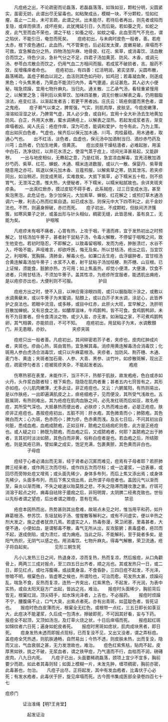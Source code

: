 <!-- { "loadSidebar": true } -->
　　凡痘疮之出，不论疏密而论磊落，若磊磊落落，如珠如豆，颗粒分明，尖圆紧实，虽密无妨，此谓出尽无留毒也。如粘聚成丛，模糊一块，不分颗粒，恰如红瘤，虽止一二处，未可言疏，此谓之伏。出未能尽，若待后者再出，则先者或陷而复隐，或痒而俱溃，成坏疮矣，此犹掩延引日，久而后毙。若如蚕之壳，如蛇之皮，此气至而血不荣也，谓之干枯；如蚤之咬，如蚊之嘬，此血至而气不充也，谓之陷伏，不能引日，奄忽而死矣。　　痘疮初出，与未病时皮色一般者，善。若疮太赤，根下皮色通红，此血热，气不管束也，后必起发太骤，皮嫩易破，痒塌而不可救，宜急解血分之热，四物汤加升麻、地骨皮、红花、紫草，或消毒饮、活血散合而饮之，待色少淡，急补气分之不足，四君子汤加黄芪、防风、木香，或调元汤、参苓白朮散合而饮之，仍用气血二方相间而服。若成浆不破损者，吉。服药不效，反增瘙痒者命也。　　痘疮初出，有四善：红活明润，紧实坚厚，尖圆布散，磊落稀疏。盖痘子赖血以润之，血活则其色如丹砂，如鸡冠；若毒凝血聚，则遂成黑色；今头焦黑者，乃荣血不能流行内外，毒气壅遏，此证甚危。其人必大小便秘，喘急烦躁，宜用七物升麻丸、当归丸、通关散、三乙承气汤，看轻重紧慢用之，以解里之急；得利后以紫草饮、加味四圣散，调无价散以解表之毒，仍用胭脂涂法，疮变红活，以渐起发者吉；若更干黑者凶。庄氏云：斑疮倒靥而黑色者，谓之鬼疮。　　痘子赖气以束之，脾胃强，气实，则肌肉厚，皮肤坚。今痘皮嫩薄，溶溶如淫湿之状，乃脾胃气虚，其人必少食，或自利，宜用十全大补汤去生地黄加防风、白芷，外用天水散，蜜水调拂疮上，以解表之湿热。若起发成浆者吉，渐变痒塌者凶。闻人氏云：疮痘作痒，深为可虑，能调和爱护，勿令有此，乃为上策。　　痘出如灰白色者，气虚也，候齐后以保元加木通、川芎、肉桂最稳。用木通者，取通心气也。　　出不红活，淡色者，血虚也，保元汤中加酒制当归、酒炒赤芍药及川芎；血热者，仍加生地黄，倍黄芪。　　痘出皮肤干燥枯濇者，必难起胀，用溪中白石，洗净烧红，以井花水渍之，使湿气蒸于痘上，顷间光泽甚易起，又能辟秽。　　一出与地皮相似，无臖起之意，乃是红斑，急宜凉血解毒，宜羌活散加酒炒芍药、紫草、红花、蝉蜕、木通、糯米连进数服，或以六一散、保婴丹、紫草膏随意用之亦可。斑退以保元加木香、豆蔻煎服，以解紫草之寒，防其泄泻。若夹疹同出，如治稍迟，则变成黑斑，实难救矣。大抵下紫草，必下糯米五十粒，则不损胃气，无泄泻之患。惟大热，大便秘者，不下糯米，以糯米粘腻故也。余详夹斑夹疹条。　　一出真红焮赤，摸过皮软不碍手者，此系贼痘，过三日变成水泡，甚至紫泡黑泡，此危证也，急少加保元，大加紫草、蝉蜕、红花解之；或煎灯草木通汤调六一散，利去心热而红紫自退。如已成水泡，则保元中大下四苓利之，此千金妙法也。不然，则遍身擦破，赤烂而死。　　痘子初出，不成颗粒，但肤间济济簇簇，如寒风粟子之状，或虽出形与针头相似，稠密无缝，此皆恶候，虽有良工，无能为矣。
　　　　　护咽喉

　　凡疮疹未有咽不痛者，心胃有热，上攻于咽，干濇而疼，宜于发热初出之时预解之，甘桔汤加牛蒡子，甚者射干鼠粘子汤，令毒火解散，不停留于咽喉之间，致生他变也。若初时隐忍，不即解之，以致毒留咽喉，发而为疮，肿胀溃烂，水谷不入，呼吸不能，声哑难言，却欲呼医，悔无及矣。所以甘桔汤，疮出之后，当宜饮之，利咽喉，宽胸膈，清肺金，解毒火也。如兼口舌生疮，齿浮龈肿者，宜甘桔汤合黄连解毒汤加牛蒡子；水浆不入者，射干鼠粘子汤加桔梗、荆芥穗、山豆根。已上证候，须能食，脏腑亦热，方可用；如上焦虽热，却觉小便清，大便溏，饮食不进者，只用甘桔汤，不须加牛蒡子。盖其性凉，为疮疹所宜服者，能透肌出痈疮，是以疮疹亦出也，大便利则不可服。
　　　　　护目

　　痘疮方出之时，使不入目，以神应膏涂眼四周，或只以胭脂取汁涂之，或敷以水调黄蘗末，或以牛蒡子为末蜜调，贴顖上，或以白芥子末水调，涂足心，此皆养护之良法也。若眼中流泪，或多眵，或目中红赤，此肝火大旺，宜早解之，洗肝明目散加蝉蜕。又有忌食之法，如醲厚滋味，牛鸡鹅鸭，皆不可食。食鸡鹅鸭卵，未有不为目害者。但令食清淡之物，或少入盐，亦无害。如湫隘之家，不可煮鸡鹅鸭卵，其气相袭，亦能损目，不可不知。　　痘疮初出，用鼠粘子为末，水调敷顖门，并无患眼，亦妙。
　　　　　夹疹夹斑

　　痘疮只出一般者善。凡痘初出，其间碎密若芥子者，夹疹也，皮肉红肿成片者，夹斑也。疹由心热，斑由胃热，宜急解其毒。消疹用黄连解毒汤合消毒饮；化斑用人参白虎汤合消毒饮，或只以升麻葛根汤。夹疹者，加防风、荆芥穗、木通、麦门冬、黄连；夹斑者加石膏、人参、大青、黑参、淡竹叶。如疹散斑解，现出正痘，疏密停匀者吉；痘被斑疹夹杂，不能起发者凶。
　　　　　疱疮

　　伤寒热邪在表里，未能作汗，当汗不汗，热郁于肌肤，故发疱疮，色白或赤如火丹，头作浆白脓者轻；根下紫色，隐隐在肌肉者重；甚者五内七窍皆有之，其形亦如痘。小儿肌肉嫩薄，尤多此证，非正疮痘也。又云：六腑属阳，有热则易出，是以作肤疮，一出即遍满肌皮之上，痱疮细疱子，见而便没，其所受气浅故也。五脏属阴，有热则难出，其为疮痘在肌肉血脉之间，必先发红斑而后如豆，故名疮痘，其所受气深也。大抵暴热而便出者，必肤疹；久热而难出者，必是正疮痘。肤疹非正疮痘也。愚按痘疮初出，五脏不同：肝水疱，其色微青而小；肺脓疱，其色微白而大；心为斑，色赤而小；脾为疹，色赤黄而浅。及五七日后，不问其初出自何脏，悉成血疱，血疱成脓疱，正如豆样，脓疱之后结痂疕则愈，此方是正疮痘也。或人疑之曰：肺既为脓疱，而血疱之后，又成脓疱者，何耶？盖脓疱之出于肺者，言其初时淡淡如脓，其色白而非黄，俗称白痘者是也。若血疱之后，所结脓疱，则是其疮已熟，譬如果之成实，饱足充满，包裹黄脓，其色黄而非白也。
　　　　　子母痘

　　痘经于心者必涌出而无渐，经于肾者必沉匿而难见，痘焉有子母者耶？若肝肺脾三经来者，或作两三次而尽标，或作四五次而尽标；或一边灌浆，一边表暴，或回尽而旁隙处痘又增焉；或头面先稀少，身体多布列，而后上焦又添出焉；或身体先稀少，头面多布列，而后下焦又倍出焉，此所谓子母痘者也。盖因元气以渐而至，枭炎以渐而微，不失之峻速以贻莫胜之悲，不失之隐滞而踵攻激之害。疔斑可消溶于起点之时，痈毒自祛除于靥痂之后，非阳明胃，太阴脾二经弗克致也。世俗以先标者谓之望痘，后出者谓之赠痘，意有在焉。
　　　　　禁忌

　　疮痘本因热而出，热势甚则其出愈难，故斑点未见之时，惟当用平和药，如升麻葛根汤、参苏饮、东垣鼠粘子汤、惺惺散等解利之。或有不问虚实，便以辛热之剂大发之，施之虚者犹庶几焉。若盛实之人，热毒弥漫，荣卫闭塞，里毒甚者，大便不通，小便如血，是谓郁毒不散，毒气无所从出，反攻脏腑；表毒盛者，疮凹而不起，遂成倒陷，或为溃烂，或为痈疮。当此之际，不能解利，至于毙者多矣。是阳气热炽，无阴气以感之也。用消毒饮、七物升麻丸，得毒气解散，荣卫流通，疮子将自起矣。
　　　　　见形三朝生死

　　凡小儿发热三日之间，热退身凉，凉而复热，热而复凉，然后报痘，从口角颧骨上，两两三三成对报点，至三四五日出齐者，顺之兆也。其或发热只一日，或二日，即见红点，或吐泻腹痛，或战栗身温，不食昏卧，三四日痘不起发，不光泽，惨暗不明，根窠色白，皆虚寒之候也，所谓险也，可治而愈。苟发热太甚，烦躁闷乱，喘急不食，反热而复凉，连热一齐突出，红紫黑色，不起发，不光润，为表中实热，或自太阳天庭方广出起，皆凶之兆，难治。　　报痘时头面稀少，胸前背后皆无，根窠红润，顶尖碍手，如水珠光泽者，上吉也，不必服药。　　报痘时烦躁不宁，腰腹痛不止，口气大臭，出紫点者死。亦有出青斑，如蓝靛色者，皆死证也。　　报痘时色白皮薄而光，根窠全无红色，或根带一点红，三五日即长如菉豆大，此痘决不能灌浆，久后成一包清水，擦破即死，不可因其好看，妄与下药。　　报痘全不起顶，又顶如汤泡，及灯草火烧之状，十日后痒塌而死。　　报痘起红斑如锦纹者六日死；遍身如蛇皮者死。　　报痘时黑斑如痣状，肌肉成块黑者，即日死。　　痘身发热未透而即报点现标，已而复没不见，又出又没者，谓之弄标痘。盖痘疮全凭热透，则肌肤通畅，自然易出；今热不透，则皮肤未热，出而复没，隐而又出，气血衰弱之甚，无力发泄故也，难治。　　痘色红紫焦枯，贴肉不起，皮厚黑如铁，挑之不破，无浆血者，谓之铁甲痘，乃气濇而不行，血枯而不润，磅礡皮肉，八九日内死。　　凡痘子已出，头面要稀疏磊落，颈项上宜少不宜多，胸前要少而疏，如此者其毒则轻；如面上模糊一片，未发先肿，缠项稠密，胸前亦密，此毒甚也，勿治。　　凡痘子出尽，正将起发，其中有发血疱者，比毒伏于心必死；有发水疱者，此毒伏于肝，旋见痒塌而死。古今图书集成医部全录卷四百七十七

痘疹门

　　　　证治准绳【明?王肯堂】

　　　　　起发证治

